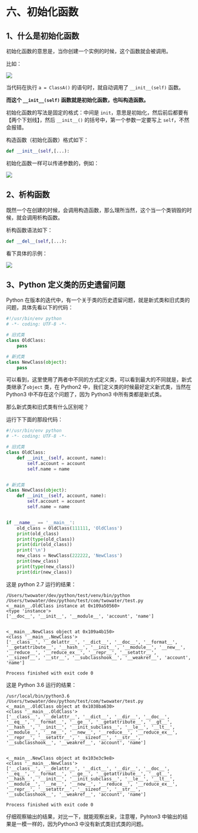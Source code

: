 # 六、初始化函数 #



## 1、什么是初始化函数 ##

初始化函数的意思是，当你创建一个实例的时候，这个函数就会被调用。

比如：

![](http://twowaterimage.oss-cn-beijing.aliyuncs.com/2019-10-09-071102.png)

当代码在执行 `a = ClassA()` 的语句时，就自动调用了 `__init__(self)` 函数。

**而这个 `__init__(self)`  函数就是初始化函数，也叫构造函数。**

初始化函数的写法是固定的格式：中间是 `init`，意思是初始化，然后前后都要有【两个下划线】，然后 `__init__()` 的括号中，第一个参数一定要写上 `self`，不然会报错。

构造函数（初始化函数）格式如下：

```python
def __init__(self,[...):
```


初始化函数一样可以传递参数的，例如：

![](http://twowaterimage.oss-cn-beijing.aliyuncs.com/2019-10-09-073421.png)




## 2、析构函数 ##

既然一个在创建的时候，会调用构造函数，那么理所当然，这个当一个类销毁的时候，就会调用析构函数。

析构函数语法如下：

```python
def __del__(self,[...):
```

看下具体的示例：


![](http://twowaterimage.oss-cn-beijing.aliyuncs.com/2019-10-09-084417.png)



## 3、Python 定义类的历史遗留问题 ##

Python  在版本的迭代中，有一个关于类的历史遗留问题，就是新式类和旧式类的问题，具体先看以下的代码：

```python
#!/usr/bin/env python
# -*- coding: UTF-8 -*-

# 旧式类
class OldClass:
    pass

# 新式类
class NewClass(object):
    pass

```

可以看到，这里使用了两者中不同的方式定义类，可以看到最大的不同就是，新式类继承了`object` 类，在 Python2 中，我们定义类的时候最好定义新式类，当然在 Python3 中不存在这个问题了，因为 Python3 中所有类都是新式类。

那么新式类和旧式类有什么区别呢？

运行下下面的那段代码：

```python
#!/usr/bin/env python
# -*- coding: UTF-8 -*-

# 旧式类
class OldClass:
    def __init__(self, account, name):
        self.account = account
        self.name = name


# 新式类
class NewClass(object):
    def __init__(self, account, name):
        self.account = account
        self.name = name


if __name__ == '__main__':
    old_class = OldClass(111111, 'OldClass')
    print(old_class)
    print(type(old_class))
    print(dir(old_class))
    print('\n')
    new_class = NewClass(222222, 'NewClass')
    print(new_class)
    print(type(new_class))
    print(dir(new_class))

```

这是 python 2.7 运行的结果：

```
/Users/twowater/dev/python/test/venv/bin/python /Users/twowater/dev/python/test/com/twowater/test.py
<__main__.OldClass instance at 0x109a50560>
<type 'instance'>
['__doc__', '__init__', '__module__', 'account', 'name']


<__main__.NewClass object at 0x109a4b150>
<class '__main__.NewClass'>
['__class__', '__delattr__', '__dict__', '__doc__', '__format__', '__getattribute__', '__hash__', '__init__', '__module__', '__new__', '__reduce__', '__reduce_ex__', '__repr__', '__setattr__', '__sizeof__', '__str__', '__subclasshook__', '__weakref__', 'account', 'name']

Process finished with exit code 0

```

这是 Python 3.6 运行的结果：

```
/usr/local/bin/python3.6 /Users/twowater/dev/python/test/com/twowater/test.py
<__main__.OldClass object at 0x1038ba630>
<class '__main__.OldClass'>
['__class__', '__delattr__', '__dict__', '__dir__', '__doc__', '__eq__', '__format__', '__ge__', '__getattribute__', '__gt__', '__hash__', '__init__', '__init_subclass__', '__le__', '__lt__', '__module__', '__ne__', '__new__', '__reduce__', '__reduce_ex__', '__repr__', '__setattr__', '__sizeof__', '__str__', '__subclasshook__', '__weakref__', 'account', 'name']


<__main__.NewClass object at 0x103e3c9e8>
<class '__main__.NewClass'>
['__class__', '__delattr__', '__dict__', '__dir__', '__doc__', '__eq__', '__format__', '__ge__', '__getattribute__', '__gt__', '__hash__', '__init__', '__init_subclass__', '__le__', '__lt__', '__module__', '__ne__', '__new__', '__reduce__', '__reduce_ex__', '__repr__', '__setattr__', '__sizeof__', '__str__', '__subclasshook__', '__weakref__', 'account', 'name']

Process finished with exit code 0

```


仔细观察输出的结果，对比一下，就能观察出来，注意喔，Pyhton3 中输出的结果是一模一样的，因为Python3 中没有新式类旧式类的问题。







